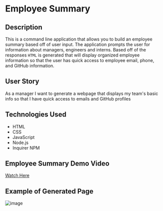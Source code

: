 # Employee Summary

## Description
This is a command line application that allows you to build an employee summary based off of user input. The application prompts the user for information about managers, engineers 
and interns. Based off of the responses `HTML` is generated that will display organized employee information so that the user has quick access to employee email, phone, and GitHub
information.

## User Story
As a manager
I want to generate a webpage that displays my team's basic info
so that I have quick access to emails and GitHub profiles

## Technologies Used
* HTML
* CSS
* JavaScript
* Node.js
* Inquirer NPM

## Employee Summary Demo Video
[Watch Here](https://www.youtube.com/watch?v=iZhBAHSHfJs&t)

## Example of Generated Page
![image](https://user-images.githubusercontent.com/59584773/87881026-11ecfd00-c9bc-11ea-8248-1b9735e3dbde.png)

